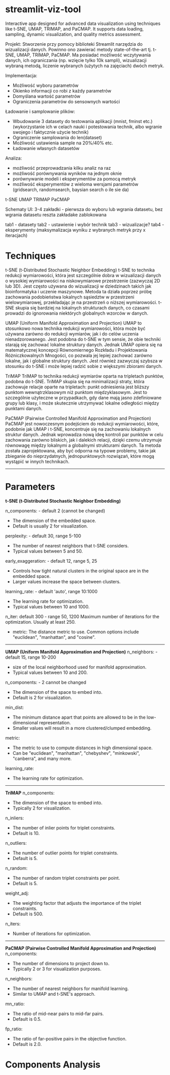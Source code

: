 # streamlit-viz-tool
Interactive app designed for advanced data visualization using techniques like t-SNE, UMAP, TRIMAP, and PaCMAP. It supports data loading, sampling, dynamic visualization, and quality metrics assessment.


Projekt:
Stworzenie przy pomocy biblioteki Streamlit narzędzia do wizualizacji danych. Powinno ono zawierać metody state-of-the-art tj. t-SNE, UMAP, TRIMAP, PaCMAP. 
Ma posiadać możliwość wczytywania danych, ich ograniczania (np. wzięcie tylko 10k sampli), wizualizacji wybraną metodą, liczenie wybranych (użytych na zajęciach) dwóch metryk.




Implementacja: 
* Możliwość wyboru parametrów
* Okienko informacji co robi z każdy parametrów
* Domyślana wartość parametrów
* Ograniczenia parametrów do sensownych wartości

Ładowanie i samplowanie plików:
* Wbudowanie 3 datasety do testowania aplikacji (mnist, fminst etc.) 
(wykorzystanie ich w celach nauki i potestowania technik, albo wgranie swojego i faktycznie użycie technik)
* Ograniczenie samplowania do len(dataset)
* Możliwość ustawienia sample na 20%/40% etc.
* Ładowanie własnych datasetów

Analiza:
* możliwość przeprowadzania kilku analiz na raz
* możliwość porównywania wyników na jednym oknie
* porównywanie modeli i eksperymentów za pomocą metryk
* możliwość eksperymentów z wieloma wersjami parametrów (gridsearch, randomsearch, baysian search o ile sie da)


t-SNE
UMAP
TRIMAP
PaCMAP

Schematy UI:
3-4 zakładki - pierwsza do wyboru lub wgrania datasetu, bez wgrania datasetu reszta zakładake zablokowana

tab1 - datasety
tab2 - ustawienie i wybór technik
tab3 - wizualizacje? 
tab4 - eksperymenty (maksymalizacja wyniku z wybranych metryk przy x iteracjach)






# Techniques
t-SNE (t-Distributed Stochastic Neighbor Embedding)
t-SNE to technika redukcji wymiarowości, która jest szczególnie dobra w wizualizacji danych o wysokiej wymiarowości na niskowymiarowe przestrzenie (zazwyczaj 2D lub 3D). Jest często używana do wizualizacji w dziedzinach takich jak bioinformatyka i uczenie maszynowe. Metoda ta działa poprzez próbę zachowania podobieństwa lokalnych sąsiedztw w przestrzeni wielowymiarowej, przekładając je na przestrzeń o niższej wymiarowości. t-SNE skupia się bardziej na lokalnych strukturach danych, co czasami prowadzi do ignorowania niektórych globalnych wzorców w danych.

UMAP (Uniform Manifold Approximation and Projection)
UMAP to stosunkowo nowa technika redukcji wymiarowości, która może być używana zarówno do redukcji wymiarów, jak i do celów uczenia nienadzorowanego. Jest podobna do t-SNE w tym sensie, że obie techniki starają się zachować lokalne struktury danych. Jednak UMAP opiera się na matematycznej koncepcji Równomiernego Rozkładu i Projektowania Różniczkowalnych Mnogości, co pozwala jej lepiej zachować zarówno lokalne, jak i globalne struktury danych. Jest również zazwyczaj szybsza w stosunku do t-SNE i może lepiej radzić sobie z większymi zbiorami danych.

TriMAP
TriMAP to technika redukcji wymiarów oparta na tripletach punktów, podobna do t-SNE. TriMAP skupia się na minimalizacji straty, która zachowuje relacje oparte na tripletach: punkt odniesienia jest bliższy punktom wewnątrzklasowym niż punktom międzyklasowym. Jest to szczególnie użyteczne w przypadkach, gdy dane mają jasno zdefiniowane grupy lub klasy, i może skutecznie utrzymywać lokalne odległości między punktami danych.

PaCMAP (Pairwise Controlled Manifold Approximation and Projection)
PaCMAP jest nowoczesnym podejściem do redukcji wymiarowości, które, podobnie jak UMAP i t-SNE, koncentruje się na zachowaniu lokalnych struktur danych. Jednak wprowadza nową ideę kontroli par punktów w celu zachowania zarówno bliskich, jak i dalekich relacji, dzięki czemu utrzymuje równowagę między lokalnymi a globalnymi strukturami danych. Ta metoda została zaprojektowana, aby być odporna na typowe problemy, takie jak zbieganie do nieprzydatnych, jednopunktowych rozwiązań, które mogą wystąpić w innych technikach.

---
# Parameters
**t-SNE (t-Distributed Stochastic Neighbor Embedding)**

n_components: - default 2 (cannot be changed)
* The dimension of the embedded space.
* Default is usually 2 for visualization.

perplexity: - default 30, range 5-100
* The number of nearest neighbors that t-SNE considers.
* Typical values between 5 and 50.

early_exaggeration: - default 12, range 5, 25
* Controls how tight natural clusters in the original space are in the embedded space.
* Larger values increase the space between clusters.

learning_rate: - default 'auto', range 10:1000
* The learning rate for optimization.
* Typical values between 10 and 1000.

n_iter: default 300 - range 50, 1200
    Maximum number of iterations for the optimization.
    Usually at least 250.

* metric:
The distance metric to use. Common options include "euclidean", "manhattan", and "cosine".

---

**UMAP (Uniform Manifold Approximation and Projection)**
n_neighbors: - default 15, range 10-200
*  size of the local neighborhood used for manifold approximation.
* Typical values between 10 and 200.

n_components: - 2 cannot be changed
* The dimension of the space to embed into.
* Default is 2 for visualization.

min_dist:
* The minimum distance apart that points are allowed to be in the low-dimensional representation.
* Smaller values will result in a more clustered/clumped embedding.

metric:
* The metric to use to compute distances in high dimensional space.
* Can be "euclidean", "manhattan", "chebyshev", "minkowski", "canberra", and many more.

learning_rate:
* The learning rate for optimization.

---

**TriMAP**
n_components:
* The dimension of the space to embed into.
* Typically 2 for visualization.

n_inliers:
* The number of inlier points for triplet constraints.
* Default is 10.

n_outliers:
* The number of outlier points for triplet constraints.
* Default is 5.

n_random:
* The number of random triplet constraints per point.
* Default is 5.

weight_adj:
* The weighting factor that adjusts the importance of the triplet constraints.
* Default is 500.

n_iters:
* Number of iterations for optimization.

---

**PaCMAP (Pairwise Controlled Manifold Approximation and Projection)**
n_components:
* The number of dimensions to project down to.
* Typically 2 or 3 for visualization purposes.

n_neighbors:
* The number of nearest neighbors for manifold learning.
* Similar to UMAP and t-SNE's approach.

mn_ratio:
* The ratio of mid-near pairs to mid-far pairs.
* Default is 0.5.

fp_ratio:
* The ratio of far-positive pairs in the objective function.
* Default is 2.0.

# Components Analysis

